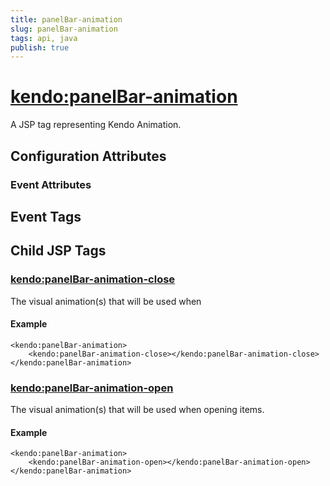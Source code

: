 ```yaml
---
title: panelBar-animation
slug: panelBar-animation
tags: api, java
publish: true
---
```


# <kendo:panelBar-animation>
A JSP tag representing Kendo Animation.

## Configuration Attributes


### Event Attributes

## Event Tags
  

## Child JSP Tags

### [<kendo:panelBar-animation-close>](/api/wrappers/jsp/panelbar/animation-close)

The visual animation(s) that will be used when

#### Example

    <kendo:panelBar-animation>
        <kendo:panelBar-animation-close></kendo:panelBar-animation-close>
    </kendo:panelBar-animation>
 
### [<kendo:panelBar-animation-open>](/api/wrappers/jsp/panelbar/animation-open)

The visual animation(s) that will be used when opening items.

#### Example

    <kendo:panelBar-animation>
        <kendo:panelBar-animation-open></kendo:panelBar-animation-open>
    </kendo:panelBar-animation>
 
